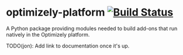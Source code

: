 # optimizely-platform [![Build Status](https://travis-ci.org/optimizely/optimizely-platform.svg?branch=master)](https://travis-ci.org/optimizely/optimizely-platform)

A Python package providing modules needed to build add-ons that run natively in the Optimizely platform.

TODO(jon): Add link to documentation once it's up.
